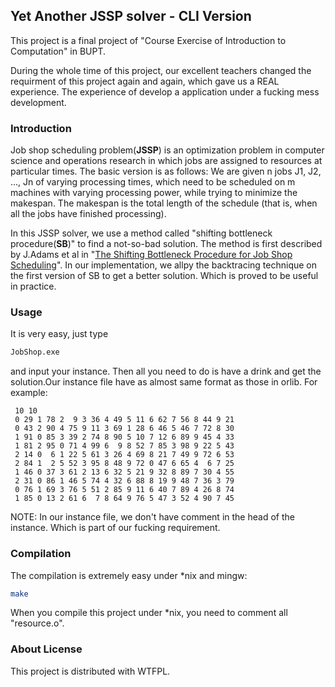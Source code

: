 ## Yet Another JSSP solver - CLI Version

This project is a final project of "Course Exercise of Introduction to Computation" in BUPT.

During the whole time of this project, our excellent teachers changed the requirment of this project again and again, which gave us a REAL experience. The experience of develop a application under a fucking mess development.

### Introduction

Job shop scheduling problem(**JSSP**) is an optimization problem in computer science and operations research in which jobs are assigned to resources at particular times. The basic version is as follows: We are given n jobs J1, J2, ..., Jn of varying processing times, which need to be scheduled on m machines with varying processing power, while trying to minimize the makespan. The makespan is the total length of the schedule (that is, when all the jobs have finished processing).

In this JSSP solver, we use a method called "shifting bottleneck procedure(**SB**)" to find a not-so-bad solution. The method is first described by J.Adams et al in "[The Shifting Bottleneck Procedure for Job Shop Scheduling]( http://www.jstor.org/stable/2632051)". In our implementation, we allpy the backtracing technique on the first version of SB to get a better solution. Which is proved to be useful in practice.

### Usage

It is very easy, just type

```bash
JobShop.exe
```

and input your instance. Then all you need to do is have a drink and get the solution.Our instance file have as almost same format as those in orlib. For example:
```
 10 10
 0 29 1 78 2  9 3 36 4 49 5 11 6 62 7 56 8 44 9 21
 0 43 2 90 4 75 9 11 3 69 1 28 6 46 5 46 7 72 8 30
 1 91 0 85 3 39 2 74 8 90 5 10 7 12 6 89 9 45 4 33
 1 81 2 95 0 71 4 99 6  9 8 52 7 85 3 98 9 22 5 43
 2 14 0  6 1 22 5 61 3 26 4 69 8 21 7 49 9 72 6 53
 2 84 1  2 5 52 3 95 8 48 9 72 0 47 6 65 4  6 7 25
 1 46 0 37 3 61 2 13 6 32 5 21 9 32 8 89 7 30 4 55
 2 31 0 86 1 46 5 74 4 32 6 88 8 19 9 48 7 36 3 79
 0 76 1 69 3 76 5 51 2 85 9 11 6 40 7 89 4 26 8 74
 1 85 0 13 2 61 6  7 8 64 9 76 5 47 3 52 4 90 7 45
 ```

NOTE: In our instance file, we don't have comment in the head of the instance. Which is part of our fucking requirement.

### Compilation

The compilation is extremely easy under *nix and mingw:

```bash
make
```

When you compile this project under *nix, you need to comment all "resource.o".

### About License

This project is distributed with WTFPL.